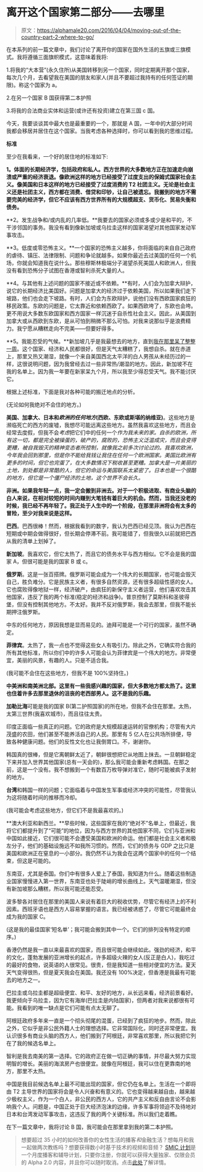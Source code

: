 # 离开这个国家第二部分——去哪里

> 原文：<https://alphamale20.com/2016/04/04/moving-out-of-the-country-part-2-where-to-go/>

在本系列的前一篇文章中，我们讨论了离开你的国家在国外生活的五旗或三旗模式。我将遵循三面旗帜模式，这意味着我将:

1.将我的“大本营”(永久住所)从美国转移到另一个国家，同时定期离开那个国家，每次几个月，去看望我在美国的朋友和家人(并且不要超过我持有的任何签证的期限)。称这个国家为 a。

2.在另一个国家 B 国获得第二本护照

3.将我的合法商业实体和运营(或许还有投资)建立在第三国 c 国。

今天，我要谈谈其中最大也是最重要的一个，那就是 A 国，一年中的大部分时间我都会移居并居住在这个国家。当我考虑各种选择时，你可以看到我的思维过程。

**标准**

至少在我看来，一个好的居住地的标准如下:

**1。体面的长期经济学，包括政府和私人。西方世界的大多数地方正在加速走向崩溃或严重的经济衰退。像欧洲这样的地方已经接受了过度支出的保姆式国家社会主义。像美国和日本这样的地方已经接受了过度消费的 T2 社团主义。无论是社会主义还是社团主义，西方都在消费、借贷和印钞，让自己被遗忘。我搬到的地方不需要完美的经济学，但它不应该有西方世界所有的大规模超支、货币化、贸易失衡和债务。**

**2。发生战争和/或内乱的几率低。**我要去的国家必须或多或少是和平的，不干涉邻国的事务。我没有看到像新加坡或乌拉圭这样的国家渴望对其他国家发动军事攻击。

**3。低度或零恐怖主义。**一个国家的恐怖主义越多，你将面临的来自自己政府的虐待、镇压、法律限制、问题和争论就越多。如果你最近去过美国的任何一个机场，你就会知道我在说什么。那些穆斯林极端分子渴望杀死美国人和欧洲人，但我没有看到恐怖分子试图在香港或智利杀死大量的人。

**4。与其他有上述问题的国家不接近或不依赖。**有时，人们会为加拿大辩护，说它的长期经济比美国好。问题是加拿大的经济过于依赖美国，所以如果我们走下坡路，他们也会走下坡路。有时，人们会为东欧辩护，说他们没有西欧国家疯狂的移民政策。东欧的问题是，它太靠近和依赖西欧了。如果西欧垮了，东欧也会垮。更不用说大多数东欧国家和西方国家一样沉迷于自杀性社会主义。因此，从美国到加拿大或从西欧到东欧，是从可怕到稍微不那么可怕。对我来说那似乎是浪费精力。我宁愿从糟糕走向不完美——但要好得多。

**5。我能忍受的气候。**新加坡几乎是我最想去的地方，直到[我在那里呆了整整一周](http://www.blackdragonblog.com/2015/11/05/a-dragon-in-singapore/)。这个国家、经济和人民都很好，但是天气太糟糕了，我想自杀。就在赤道上，那里又热又潮湿，就像一个来自美国西北太平洋的白人男孩从未经历过的一样，这很说明问题，因为我曾经去过一些非常热/潮湿的地方。因此，新加坡不在我的名单上。因为我一年要在新家呆九个月，所以我至少得忍受天气。我不能讨厌它。

根据上述标准，下面是我对各种可能的搬迁地点的分析。

(无论如何我绝对不会住的地方。)

**美国、加拿大、日本和*欧洲的任何地方*(西欧、东欧或斯堪的纳维亚)**。这些地方是濒临死亡的西方的废墟，我想尽可能远离这些地方。虽然我喜欢这些地方，而且会经常去度假，但我不会*考虑*把它们中的任何一个*作为我未来的家。自杀的欧洲，所有这一切，都是完全被操蛋的，破产的，腐败的，恐怖主义泛滥成灾，而且会变得更糟，被自我毁灭的精神变态者所控制，就像我之前多次讨论过的。我喜欢欧洲，今年我会回到那里，但是你不能给我钱让我住在任何一个欧洲国家。美国比欧洲有更多的时间，但它也完蛋了，在大多数情况下税收甚至更糟。加拿大是一片美丽的土地，到处都是非常酷的人，但它的命运与美国联系太紧密了。日本也是一个很酷的地方，但它是一个僵尸经济的土地，这个世界不会长久。*

**非洲。如果我年轻一点，我一定会搬到非洲去。对于一个积极进取、有商业头脑的白人来说，在相对较短的时间内赚到大笔钱有着巨大的机会。然而，当我还没老的时候，我已经不再年轻了。我正处于人生中的一个阶段，在那里非洲将会有太多的冒险，至少对我来说是这样。**

**巴西**。巴西很棒！然而，根据我看到的数字，我认为巴西已经见顶。我认为巴西在短期或中期会做得很好，但长期会停滞不前。我可能错了，但我很久以前就把巴西从我的清单上划掉了。

**新加坡**。我喜欢它，但它太热了，而且它的债务水平与西方相似。它不会是我的国家 A，但很可能是我的国家 B 或 c。

**俄罗斯**。这是一张百搭牌。俄罗斯可能会成为一个伟大的长期国家，也可能会毁灭自己，胜负难分。它是民族主义者，有很多自然资源，还有很多超级性感的女人。它也腐败得像地狱一样，经济破产，由疯狂的新保守主义者运营，他们喜欢攻击其他国家，违反了我的两个标准(稳定的经济和战争)。普京控制了莫斯科和圣彼得堡，但没有控制其他地方。不太好。我并不反对俄罗斯，我会去那里，但我不能长期押注俄罗斯。

中东的任何地方，原因我想是显而易见的。迪拜可能是一个可行的国家，虽然不确定。

**菲律宾**。太热了，我一点也不觉得这些女人有吸引力。除此之外，它确实符合我的所有其他标准，所以你们中的许多人可能会认为菲律宾是一个伟大的地方。非常便宜，美丽的风景，有趣的人。只是不适合我。

(我可能不会住在这些地方，但我不是 100%坚持住。)

**中美洲和南美洲北部。这里有一些我感兴趣的国家，但大多数地方都太热了。这里也住着许多去那里退休的沮丧的老西部男人。这不是我的乐趣。**

**加勒比海**可能是我的国家 B(第二护照国家)的所在地，但我不会住在那里。太热，太第三世界(我喜欢城市)，而且往往太贵。

印度正面临一些真正的问题。它的政府是大规模超速运转的官僚机构；尽管有大片茂盛的农田，他们甚至不能养活自己的人民。那里有 5 亿人在公共场所排便，导致各种健康问题。他们的反性文化也让我倒胃口。不，谢谢你。

韩国真的很棒，但是它离朝鲜太近了，朝鲜很想把它从地图上抹去。一旦朝鲜稳定下来并加入世界其他国家(总有一天会的)，那么我可能会重新考虑韩国。在那之前，这是一个没有。我不想搬到一个有数百万枚导弹对准它，随时可能被疯子发射的地方。

**台湾**和韩国一样的问题；它面临着与中国发生军事或经济冲突的可能性，尽管我认为这将随着时间的推移而冷却。

(我可能会考虑这些地方，但它们不是我最喜欢的。)

**澳大利亚和新西兰。**早些时候，这些国家在我的“绝对不”名单上，但最近，我将它们都提升到了“可能”的地位，因为与西方世界的其他国家不同，它们与亚洲和中国如此接近，它们很可能不会遭受美国和欧洲的命运。他们都是社会主义者和极左分子，他们的基础设施远不如我所习惯的。然而，它们的债务与 GDP 之比只是美国和欧洲正在窒息的一小部分。我仍然不认为我会在这两个国家中的任何一个结束，但这是可能的。

东南亚，尤其是泰国。你们中有很多人爱上了泰国，我知道为什么。随着这些制造业国家慢慢进入第一世界，东南亚也处于陡峭的增长曲线上。天气温暖潮湿，但没有新加坡那么糟糕，所以我可能还能忍受。

波多黎各对居住在那里的美国人来说有着巨大的税收优势，尽管它有经济上的不利因素。西班牙语也是西方人容易掌握的语言。我已经被诱惑了，尽管它可能最终会成为我的国家 C。

(这是我的最佳国家‘短名单’；我可能会搬到其中一个。它们的排列没有特定的顺序。)

香港仍然是我一直以来最喜欢的国家，而且很可能会继续如此。强劲的经济，和平的文化，蓬勃发展的亚洲增长的起点，许多超级火辣的女人(反正是白人)，我吃过的最好的食物，说英语的人很常见。很贵，但是我知道一些相对便宜的方法。夏天天气变得很热，但是夏天我会在美国。我还没有 100%决定，但香港是我最有可能去的地方之一。

巴拉圭或乌拉圭都是超级便宜、和平、友好的地方，从长远来看，经济前景看好。我更倾向于乌拉圭，因为它有海岸(巴拉圭是内陆国家)，但两者对我来说都很有可能。我看到的唯一缺点是它们可能有点太无聊了。

阿根廷政府多年来一直是一个彻头彻尾的混蛋，已经到了疯狂的地步。然而，除此之外，它似乎是非公民外籍人士的理想选择。它非常国际化，同时还非常便宜。我认识很多有商业头脑的西方人，他们搬到了阿根廷，非常喜欢那里，所以我把它列在了我的候选名单上。

智利是我去南美的第一选择。它的政府正在做一切正确的事情，并尽最大努力实现明智的增长。美丽的海滨房产也很便宜。就像在阿根廷，我可以住在更靠南的地方，那里不太热。

中国是我目前候选名单上最不可能出现的国家，但它仍在名单上。生活在一个即将由 T2 主导世界的国家将会是令人兴奋和有意义的。它也变得越来越自由，越来越少极权主义，作为一个白人，非公民的西方人，它的共产主义和反自由言论不会影响我个人。问题是，中国正处于巨大经济泡沫的边缘，许多军事将领迫不及待地对日本和台湾发动军事攻击，这违反了我的两个关键标准。所以我们走着瞧。

在下一篇文章中，我将讨论 B 国，我可能会在那里拿到我的第二本护照。

> 想要超过 35 小时的如何改善你的女性生活的播客*和*金融生活？想每月和我一起做两次教练吗？想要获得数小时基于技术的视频和音频？ [SMIC 计划](https://alphamale20.kartra.com/page/vIL17)是一个月度播客和辅导计划，只要你注册，你就可以获得大量独家、仅限会员的 Alpha 2.0 内容，并且你可以随时取消。点击[此处](https://alphamale20.kartra.com/page/vIL17)了解详情。
> 
> 